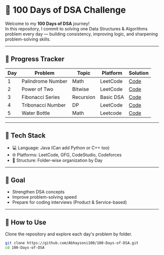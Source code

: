 # 💯 100 Days of DSA Challenge

Welcome to my **100 Days of DSA** journey!  
In this repository, I commit to solving one Data Structures & Algorithms problem every day — building consistency, improving logic, and sharpening problem-solving skills.

---
## 📅 Progress Tracker

| Day | Problem              | Topic      | Platform | Solution                                  |
|-----|----------------------|------------|----------|-------------------------------------------|
| 1   | Palindrome Number    | Math       | LeetCode | [Code](./Day01/PalindromeNumber.java)     |
| 2   | Power of Two         | Bitwise    | LeetCode | [Code](./Day02/PowerOfTwo.java)           |
| 3   | Fibonacci Series     | Recursion  | Basic DSA| [Code](./Day03/FibonacciSeries.java)      |
| 4   | Tribonacci Number    | DP         | LeetCode | [Code](./Day04/TribonacciNumber.java)     |
| 5   | Water Bottle         | Math       | Leetcode | [Code](./Day05/WaterProbelm.java)         |


---

## 🧰 Tech Stack

- 💻 Language: Java (Can add Python or C++ too)
- 🌐 Platforms: LeetCode, GFG, CodeStudio, Codeforces
- 📁 Structure: Folder-wise organization by Day

---

## 🚀 Goal

- Strengthen DSA concepts
- Improve problem-solving speed
- Prepare for coding interviews (Product & Service-based)

---

## 🏁 How to Use

Clone the repository and explore each day's problem by folder.

```bash
git clone https://github.com/Abhaysoni100/100-Days-of-DSA.git
cd 100-Days-of-DSA
